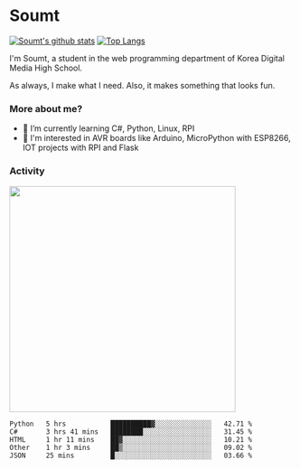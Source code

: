 # Soumt
[![Soumt's github stats](https://github-readme-stats.vercel.app/api?username=soumt-r)](https://github.com/anuraghazra/github-readme-stats)
[![Top Langs](https://github-readme-stats.vercel.app/api/top-langs/?username=soumt-r&layout=compact)](https://github.com/anuraghazra/github-readme-stats)

I'm Soumt, a student in the web programming department of Korea Digital Media High School.

As always, I make what I need. Also, it makes something that looks fun.

### More about me?
- 🌱 I’m currently learning C#, Python, Linux, RPI
- :pushpin: I'm interested in AVR boards like Arduino, MicroPython with ESP8266, IOT projects with RPI and Flask


### Activity
<img height="400" img src="https://wakatime.com/share/@soumt_r/243bdd45-4e71-4a64-bb68-9b7aa7f1d3de.svg"></img>

<!--START_SECTION:waka-->
```text
Python   5 hrs           ██████████▓░░░░░░░░░░░░░░   42.71 % 
C#       3 hrs 41 mins   ████████░░░░░░░░░░░░░░░░░   31.45 % 
HTML     1 hr 11 mins    ██▓░░░░░░░░░░░░░░░░░░░░░░   10.21 % 
Other    1 hr 3 mins     ██▒░░░░░░░░░░░░░░░░░░░░░░   09.02 % 
JSON     25 mins         █░░░░░░░░░░░░░░░░░░░░░░░░   03.66 % 
```
<!--END_SECTION:waka-->

